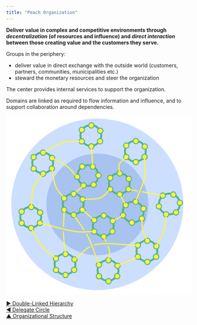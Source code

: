 ```yaml
---
title: "Peach Organization"
---
```



**Deliver value in complex and competitive environments through _decentralization_ (of resources and influence) and _direct interaction_ between those creating value and the customers they serve.**

Groups in the periphery:

-   deliver value in direct exchange with the outside world (customers, partners, communities, municipalities etc.) 
-   steward the monetary resources and steer the organization

The center provides internal services to support the organization.

Domains are linked as required to flow information and influence, and to support collaboration around dependencies.

![Peach Organization](img/structural-patterns/peach-organization.png)


[&#9654; Double-Linked Hierarchy](double-linked-hierarchy.html)<br/>[&#9664; Delegate Circle](delegate-circle.html)<br/>[&#9650; Organizational Structure](organizational-structure.html)

